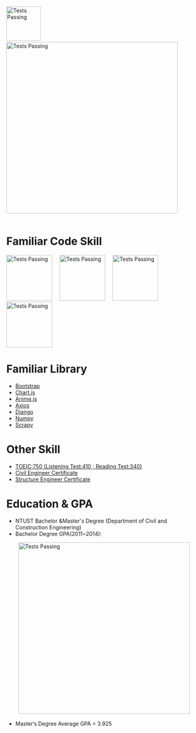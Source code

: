  
# 
<div>
<img  width="90" alt="Tests Passing" src="https://portfolio-ryan-tsai.herokuapp.com/static/readme/ryan.svg" />
<span>&nbsp;&nbsp;&nbsp;</span>
<img  width="450" alt="Tests Passing" src="https://portfolio-ryan-tsai.herokuapp.com/static/readme/ryanname3.svg" />
</div>
<br />

# Familiar Code Skill
<div>
<img  height="120" alt="Tests Passing" src="https://portfolio-ryan-tsai.herokuapp.com/static/readme/htmlIcon.svg" />
<span>&nbsp;&nbsp;&nbsp;</span>
<img  height="120" alt="Tests Passing" src="https://portfolio-ryan-tsai.herokuapp.com/static/readme/css_logo2.svg" />
<span>&nbsp;&nbsp;&nbsp;</span>
<img  height="120" alt="Tests Passing" src="https://portfolio-ryan-tsai.herokuapp.com/static/readme/jsIcon.svg" />
<span>&nbsp;&nbsp;&nbsp;</span>
<img  height="120" alt="Tests Passing" src="https://portfolio-ryan-tsai.herokuapp.com/static/readme/python.png" />
</div>


# Familiar  Library
- [Bootstrap](https://getbootstrap.com/)
- [Chart.js](https://www.chartjs.org/)
- [Anime.js](https://animejs.com/)
- [Axios](https://github.com/axios/axios?utm_source=cdnjs&utm_medium=cdnjs_link&utm_campaign=cdnjs_library)
- [Django](https://www.djangoproject.com/)
- [Numpy](https://numpy.org/)
- [Scrapy](https://scrapy.org/)


# Other Skill
- [TOEIC:750  (Listening Test:410 ; Reading Test:340)](https://portfolio-ryan-tsai.herokuapp.com/static/readme/TOEIC.jpg) 
- [Civil Engineer Certificate](https://portfolio-ryan-tsai.herokuapp.com/static/readme/civilEng.png) 
- [Structure  Engineer Certificate](https://portfolio-ryan-tsai.herokuapp.com/static/readme/structureEng.jpg) 


# Education & GPA
- NTUST Bachelor &Master's Degree (Department of Civil and Construction Engineering)
- Bachelor Degree GPA(2011~2014):
<div>
<span>&nbsp;&nbsp;&nbsp;&nbsp;&nbsp;&nbsp;&nbsp;&nbsp;</span><img  width="450" alt="Tests Passing" src="https://portfolio-ryan-tsai.herokuapp.com/static/readme/gpa.svg" />
</div>

- Master‘s Degree Average GPA = 3.925


